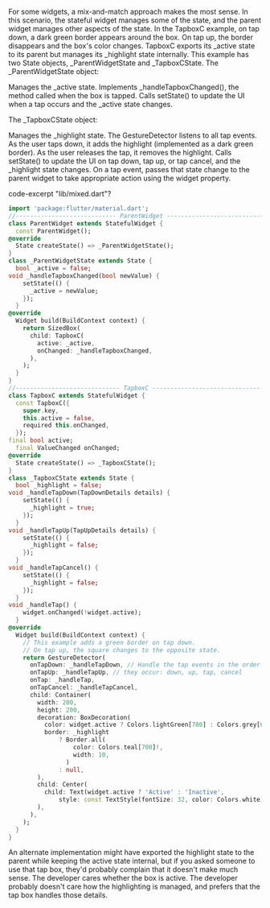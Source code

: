 For some widgets, a mix-and-match approach makes
the most sense. In this scenario, the stateful widget
manages some of the state, and the parent widget
manages other aspects of the state.
In the TapboxC example, on tap down,
a dark green border appears around the box. On tap up,
the border disappears and the box's color changes. TapboxC
exports its _active state to its parent but manages its
_highlight state internally. This example has two State
objects, _ParentWidgetState and _TapboxCState.
The _ParentWidgetState object:

Manages the _active state.
Implements _handleTapboxChanged(),
  the method called when the box is tapped.
Calls setState() to update the UI when a tap
  occurs and the _active state changes.

The _TapboxCState object:

Manages the _highlight state.
The GestureDetector listens to all tap events.
  As the user taps down, it adds the highlight
  (implemented as a dark green border). As the user releases the
  tap, it removes the highlight.
Calls setState() to update the UI on tap down,
  tap up, or tap cancel, and the _highlight state changes.
On a tap event, passes that state change to the parent widget to take
  appropriate action using the widget property.

code-excerpt "lib/mixed.dart"?
```dart
import 'package:flutter/material.dart';
//---------------------------- ParentWidget ----------------------------
class ParentWidget extends StatefulWidget {
  const ParentWidget();
@override
  State createState() => _ParentWidgetState();
}
class _ParentWidgetState extends State {
  bool _active = false;
void _handleTapboxChanged(bool newValue) {
    setState(() {
      _active = newValue;
    });
  }
@override
  Widget build(BuildContext context) {
    return SizedBox(
      child: TapboxC(
        active: _active,
        onChanged: _handleTapboxChanged,
      ),
    );
  }
}
//----------------------------- TapboxC ------------------------------
class TapboxC extends StatefulWidget {
  const TapboxC({
    super.key,
    this.active = false,
    required this.onChanged,
  });
final bool active;
  final ValueChanged onChanged;
@override
  State createState() => _TapboxCState();
}
class _TapboxCState extends State {
  bool _highlight = false;
void _handleTapDown(TapDownDetails details) {
    setState(() {
      _highlight = true;
    });
  }
void _handleTapUp(TapUpDetails details) {
    setState(() {
      _highlight = false;
    });
  }
void _handleTapCancel() {
    setState(() {
      _highlight = false;
    });
  }
void _handleTap() {
    widget.onChanged(!widget.active);
  }
@override
  Widget build(BuildContext context) {
    // This example adds a green border on tap down.
    // On tap up, the square changes to the opposite state.
    return GestureDetector(
      onTapDown: _handleTapDown, // Handle the tap events in the order that
      onTapUp: _handleTapUp, // they occur: down, up, tap, cancel
      onTap: _handleTap,
      onTapCancel: _handleTapCancel,
      child: Container(
        width: 200,
        height: 200,
        decoration: BoxDecoration(
          color: widget.active ? Colors.lightGreen[700] : Colors.grey[600],
          border: _highlight
              ? Border.all(
                  color: Colors.teal[700]!,
                  width: 10,
                )
              : null,
        ),
        child: Center(
          child: Text(widget.active ? 'Active' : 'Inactive',
              style: const TextStyle(fontSize: 32, color: Colors.white)),
        ),
      ),
    );
  }
}
```
An alternate implementation might have exported the highlight
state to the parent while keeping the active state internal,
but if you asked someone to use that tap box,
they'd probably complain that it doesn't make much sense.
The developer cares whether the box is active.
The developer probably doesn't care how the highlighting
is managed, and prefers that the tap box handles those
details.
